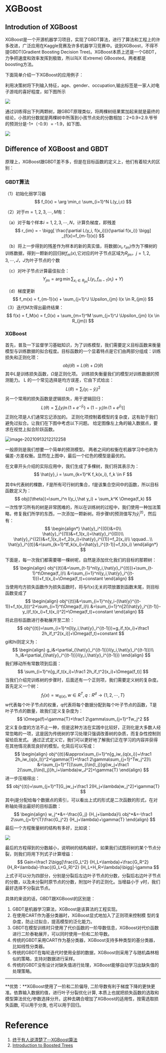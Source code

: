 # XGBoost



## Introdution of XGBoost

XGBoost是一个开源机器学习项目，实现了GBDT算法，进行了算法和工程上的许多改进，广泛应用在Kaggle竞赛及许多机器学习竞赛中。说到XGBoost，不得不提GBDT(Gradient Boosting Decision Tree)。XGBoost本质上还是一个GBDT，力争把速度和效率发挥到极致，所以叫X (Extreme) GBoosted。两者都是boosting方法。

下面简单介绍一下XGBoost的应用例子：

利用决策树将下列输入特征，age、gender、occupation,输出标签是一家人对电子游戏的喜好程度，如下图所示

![](images/image-20210917104645488.png)

通过训练得出下列两颗树，跟GBDT原理类似，将两棵树结果累加起来就是最终的结论，小孩的分数就是两棵树中所落到小孩节点处的分数相加：2+0.9=2.9.爷爷的预测分是-1+（-0.9）= -1.9，如下图、

![](images/image-20210917104703592.png)







## Difference of XGBoost and GBDT

原理上，XGBoost跟GBDT差不多，但是在目标函数的定义上，他们有着较大的区别：

### GBDT算法

（1）初始化弱学习器
$$
f_0(x) = \arg \min_c \sum_{i=1}^N L(y_i,c)
$$


（2）对于$m=1,2,3,\cdots,M$有：

​			（a）对于每个样本$i=1,2,3,\cdots,N$，计算负梯度，即残差
$$
r_{im} = - \bigg[ \frac{\partial L(y_i, f(x_i))}{\partial f(x_i)} \bigg] _{f(x)=f_{m-1}(x)}
$$


​			（b）将上一步得到的残差作为样本的新的真实值，将数据$(x_i,r_{im})$作为下棵树的训练数据，得到一颗新的回归树$f_m(x)$,它对应的叶子节点区域为$R_{jm}，j=1,2,3,\cdots,J，J$为叶子节点的个数

​			（c）对叶子节点计算最佳拟合：
$$
\Upsilon_{jm} = \arg \min \sum_{x_i \in R_{jm}} L(y_i, f_{m-1}(x_i)+ \Upsilon)
$$


​			（d）梯度更新
$$
f_m(x) = f_{m-1}(x) + \sum_{j=1}^J \Upsilon_{jm} I(x \in R_{jm})
$$
（3）迭代M次得出最终结果：
$$
f(x) = f_M(x) = f_0(x) + \sum_{m=1}^M \sum_{j=1}^J \Upsilon_{jm} I(x \in R_{jm})
$$

### XGBoost

首先，普及一下监督学习基础知识，为了训练模型，我们需要定义目标函数来衡量模型与训练数据的拟合程度。目标函数的一个显着特点是它们由两部分组成：训练损失和正则化项：
$$
obj(\theta) = L(\theta) + \Omega(\theta)
$$
其中$L$是训练损失函数，$\Omega$是正则化项。 训练损失衡量我们的模型对训练数据的预测能力。 L 的一个常见选择是均方误差，它由下式给出：
$$
L(\theta) = \sum_i (y_i - \hat{y}_i)^2
$$
另一个常用的损失函数是逻辑损失，用于逻辑回归：
$$
L(\theta) = \sum_i [y_i \ln(1+e^{-\hat{y}_i}) + (1-y_i) \ln (1+e^{\hat{y}_i})]
$$
正则化项是人们通常忘记添加的。 正则化项控制着模型的复杂度，这有助于我们避免过拟合。让我们在下图中考虑以下问题。 给定图像左上角的输入数据点，要求在视觉上拟合阶跃函数。

![image-20210913212212258](images/image-20210913212212258.png)

 一般原则是我们想要一个简单的预测模型。 两者之间的权衡在机器学习中也称为偏差-方差权衡。显然在上图中，最后一个红色的模型是最优的。

在文章开头介绍的实际应用中，我们生成了多棵树，我们将其表示为：
$$
\hat{y}_i = \sum_{k=1}^K f_k(x_i), f_k \in F
$$

其中k代表树的棵数，F是所有可行树的集合，f是该集合空间中的函数，所以目标函数定义为：
$$
obj({\theta})=\sum_i^n l(y_i,\hat y_i) + \sum_k^K \Omega(f_k)
$$
一次性学习所有的树是非常困难的，所以在训练树的过程中，我们使用一种加法策略，修复我们所学的东西，一次添加一颗新树。将步骤t的预测值写为$\hat{y}_i^{(t)}$，然后有：
$$
\begin{align*}
\hat{y}_i^{(0)}&=0\\
\hat{y}_i^{(1)}&=f_1(x_i)=\hat{y}_i^{(0)}\\
\hat{y}_i^{(2)}&=f_1(x_i)+f_2(x_i)=\hat{y}_i^{(1)}+f_2(x_i)\\
\qquad...\\
\hat{y}_i^{(t)}&=\sum_{k=1}^tf_k(x_i)=\hat{y}_i^{(t-1)}+f_t(x_i)
\end{align*}
$$

下面是，每一次我们都需要哪一棵树呢，自然是添加优化我们的目标的那颗树：
$$
\begin{align}
obj^{(t)}&=\sum_{t-1}^nl(y_i,\hat{y}_i^{(t)})+\sum_{t-1}^t\Omega(f_i)\\
&=\sum_{i=1}^nl(y_i,\hat{y}_i^{(t-1)})+f_t(x_i)+\Omega(f_t)+constant
\end{align}
$$
当使用均方损失函数作为损失函数时，将与f(x)无关的项放置到函数末尾，则目标函数变成了
$$
\begin{align}
obj^{(t)}&=\sum_{i=1}^n(y_i-(\hat{y}^{(t-1)}+f_t(x_I)))^2+\sum_{i=1}^t\Omega(f_i)\\
&=\sum_{i=1}^n[2(\hat{y}_i^{(t-1)}-y_i)f_t(x_i)+f_t(x_i)^2]+\Omega(f_t)+constant
\end{align}
$$
将此目标函数进行泰勒展开至二阶：
$$
obj^{(t)}=\sum_{i=1}^n[l(y_i,\hat{y}_i^{(t-1)})+g_if_t(x_i)+\frac1 2h_if_t^2(x_i)]+\Omega(f_t)+constant
$$
gi和hi则定义为：
$$
\begin{align}
g_i&=\partial_{\hat{y}_i^{(t-1)}}l(y_i,\hat{y}_i^{(t-1)})\\
h_i&=\partial_{\hat{y}_i^{(t-1)}}l(y_i,\hat{y}_i^{(t-1)})
\end{align}
$$
我们移动所有常数项到后面：
$$
\sum_{i=1}^n[g_if_t(x_i)+\frac1 2h_if_t^2(x_i)+\Omega(f_t)]
$$
当我们介绍完训练树的步骤时，后面还有一个正则项，我们需要定义树的复杂度。首先定义一个树：
$$
f_t(x)=w_{q(x)},w\in{R^T},q:R^d\to\{1,2,\dotsm,T\}
$$
w代表每个叶子节点的权重，q代表将每个数据分配到每个叶子节点的函数，T是叶子节点的数量，故我们定义复杂度为：
$$
\Omega(f)=\gamma{T}+\frac1 2\gamma\sum_{j=1}^Tw_j^2
$$
定义复杂度的方法不止一种，但是这种方法在实践中比较好，正则化是大多数人经常忽略的一项，这是因为传统树的学习处理只强调改善树的杂质，而复杂性控制则留给启发式。 通过正式定义它，我们可以更好地了解我们正在学习的内容并获得在其他情况表现良好的模型。化简后可以写成：
$$
\begin{align}
obj^{(t)}&\approx\sum_{i=1}^n[g_iw_{q(x_i)}+\frac1 2h_iw_{q(x_I)}^2+\gamma{T}+\frac1 2\gamma\sum_{j=1}^Tw_j^2]\\
&=\sum_{j=1}^T[(\sum_{i\in{I_j}}gi)w_j+\frac1 2(\sum_{i\in{I_j}}h_i+\lambda)w_J^2]+\gamma{T}
\end{align}
$$
进一步压缩得出：
$$
obj^{(t)}=\sum_{j=1}^T[G_jw_j+\frac1 2(H_j+\lambda)w_j^2]+\gamma{T}
$$
其中j是分配给每个数据点的索引，可以看出上式的形式是二次函数的形式，在对称轴处得出最好的目标函数：
$$
\begin{align}
w_j^*&=-\frac{G_j} {H_j+\lambda}\\
obj^*&=-\frac1 2\sum_{j=1}^{T}\frac{G_j^2} {H_j+\lambda}+\gamma{T}
\end{align}
$$
最后一个方程衡量树的结构有多好，比如说：

![](images/捕获.PNG)

最后的方程得到的分数越小，说明树的结构越好。如果我们试图将树的某个节点分裂，则我们将用下列式子计算增益：
$$
Gain=\frac1 2\bigg[\frac{G_L^2} {H_L+\lambda}+\frac{G_R^2} {H_R+\lambda}-\frac{(G_L+G_R)^2} {H_L+H_R+\lambda}\bigg]-\gamma
$$
上式子可以分为四部分，分别是分裂后左边叶子节点的分数，分裂后右边叶子节点的分数，以及未分裂时原节点的分数，附加叶子的正则化。当增益小于 $\gamma$时，我们最好选择不分裂此节点。

具体的来说的话，GBDT跟XGBoost的区别是：

1. GBDT是机器学习算法，XGBoost是该算法的工程实现。
2. 在使用CART作为基分类器时，XGBoost显式地加入了正则项来控制模 型的复杂度，防止过拟合，提高模型的泛化能力。
3. GBDT在模型训练时只使用了代价函数的一阶导数信息，XGBoost对代价函数进行二阶泰勒展开，可以同时使用一阶和二阶导数。
4. 传统的GBDT采用CART作为基分类器，XGBoost支持多种类型的基分类器，比如线性分类器。
5. 传统的GBDT在每轮迭代时使用全部的数据，XGBoost则采用了与随机森林相似的策略，支持对数据进行采样。
6. 传统的GBDT没有设计对缺失值进行处理，XGBoost能够自动学习出缺失值的处理策略。

---

**优势：**XGBoost使用了一阶和二阶偏导, 二阶导数有利于梯度下降的更快更准。依靠输入数据的值，进行叶子分裂优化计算, 本质上也就把损失函数的选取和模型算法优化/参数选择分开。这种去耦合增加了XGBoost的适用性，按需选取损失函数, 可以用于分类, 也可以用于回归。



# Reference

1. [终于有人说清楚了--XGBoost算法](https://www.cnblogs.com/mantch/p/11164221.html)
2. [Introduction to Boosted Trees](https://xgboost.readthedocs.io/en/latest/tutorials/model.html)

